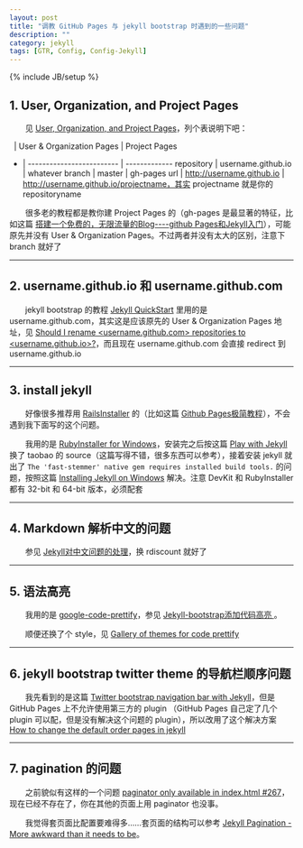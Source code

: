 ```yaml
---
layout: post
title: "调教 GitHub Pages 与 jekyll bootstrap 时遇到的一些问题"
description: ""
category: jekyll
tags: [GTR, Config, Config-Jekyll]
---
```

{% include JB/setup %}

## 1. User, Organization, and Project Pages

　　见 [User, Organization, and Project Pages](https://help.github.com/articles/user-organization-and-project-pages)，列个表说明下吧：

&nbsp;  | User & Organization Pages | Project Pages
- | ------------------------- | -------------
repository | username.github.io | whatever
branch | master | gh-pages
url | http://username.github.io | http://username.github.io/projectname，其实 projectname 就是你的 repositoryname

　　很多老的教程都是教你建 Project Pages 的（gh-pages 是最显著的特征，比如这篇 [搭建一个免费的，无限流量的Blog----github Pages和Jekyll入门](http://www.ruanyifeng.com/blog/2012/08/blogging_with_jekyll.html)），可能原先并没有 User & Organization Pages。不过两者并没有太大的区别，注意下 branch 就好了

---

## 2. username.github.io 和 username.github.com

　　jekyll bootstrap 的教程 [Jekyll QuickStart](http://jekyllbootstrap.com/usage/jekyll-quick-start.html) 里用的是 username.github.com，其实这是应该原先的 User & Organization Pages 地址，见 [Should I rename <username.github.com> repositories to <username.github.io>?](https://help.github.com/articles/should-i-rename-username-github-com-repositories-to-username-github-io)，而且现在 username.github.com 会直接 redirect 到 username.github.io

---

## 3. install jekyll

　　好像很多推荐用 [RailsInstaller](http://railsinstaller.org/en) 的（比如这篇 [Github Pages极简教程](http://yanping.me/cn/blog/2012/03/18/github-pages-step-by-step/)），不会遇到我下面写的这个问题。  

　　我用的是 [RubyInstaller for Windows](http://rubyinstaller.org/)，安装完之后按这篇 [Play with Jekyll ](http://blog.skydark.info/programming/2012/03/23/play-with-jekyll/) 换了 taobao 的 source（这篇写得不错，很多东西可以参考），接着安装 jekyll 就出了 `The 'fast-stemmer' native gem requires installed build tools.` 的问题，按照这篇 [Installing Jekyll on Windows](http://flatshaded.com/2013/05/installing-jekyll-on-windows/) 解决。注意 DevKit 和 RubyInstaller 都有 32-bit 和 64-bit 版本，必须配套

---

## 4. Markdown 解析中文的问题

　　参见 [Jekyll对中文问题的处理](http://nepshi.com/2012-10-08/chinese-characters-in-jekyll/)，换 rdiscount 就好了

---

## 5. 语法高亮

　　我用的是 [google-code-prettify](https://code.google.com/p/google-code-prettify/wiki/GettingStarted)，参见 [Jekyll-bootstrap添加代码高亮 ](http://jesusjzp.github.io/blog/2013/08/17/jekyll-bootstrap-code-highlighting/)。  

　　顺便还换了个 style，见 [Gallery of themes for code prettify](http://google-code-prettify.googlecode.com/svn/trunk/styles/index.html)

---

## 6. jekyll bootstrap twitter theme 的导航栏顺序问题

　　我先看到的是这篇 [Twitter bootstrap navigation bar with Jekyll](http://steve0hh.wordpress.com/2013/03/29/twitter-bootstrap-navigation-bar-with-jekyll/)，但是 GitHub Pages 上不允许使用第三方的 plugin （GitHub Pages 自己定了几个 plugin 可以配，但是没有解决这个问题的 plugin），所以改用了这个解决方案 [How to change the default order pages in jekyll](http://stackoverflow.com/a/16625558)

---

## 7. pagination 的问题

　　之前貌似有这样的一个问题 [paginator only available in index.html #267](https://github.com/jekyll/jekyll/issues/267)，现在已经不存在了，你在其他的页面上用 paginator 也没事。

　　我觉得套页面比配置要难得多……套页面的结构可以参考 [Jekyll Pagination - More awkward than it needs to be](http://patrick-mckinley.com/tech/jekyll-pagination.html)。  
